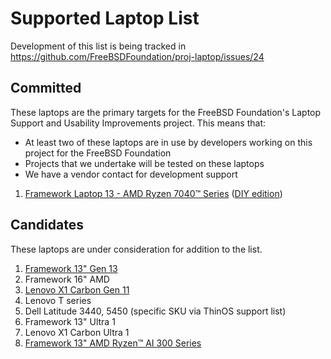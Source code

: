 # Supported Laptop List

Development of this list is being tracked in https://github.com/FreeBSDFoundation/proj-laptop/issues/24

## Committed

These laptops are the primary targets for the FreeBSD Foundation's Laptop Support and Usability Improvements project.
This means that:
- At least two of these laptops are in use by developers working on this project for the FreeBSD Foundation
- Projects that we undertake will be tested on these laptops
- We have a vendor contact for development support

1. [Framework Laptop 13 - AMD Ryzen 7040™ Series](https://frame.work/products/laptop-13-gen-amd/configuration/new) ([DIY edition](https://frame.work/products/laptop-diy-13-gen-amd/configuration/new))

## Candidates

These laptops are under consideration for addition to the list.

1. [Framework 13" Gen 13](https://frame.work/products/laptop-13-gen-amd/configuration/new)
1. Framework 16" AMD
1. [Lenovo X1 Carbon Gen 11](https://www.lenovo.com/us/en/p/laptops/thinkpad/thinkpadx1/thinkpad-x1-carbon-gen-11-14-inch-intel/21hm002gus)
1. Lenovo T series
1. Dell Latitude 3440, 5450 (specific SKU via ThinOS support list)
1. Framework 13" Ultra 1
1. Lenovo X1 Carbon Ultra 1
1. [Framework 13" AMD Ryzen™ AI 300 Series](https://frame.work/products/laptop13-diy-amd-ai300/configuration/new)
